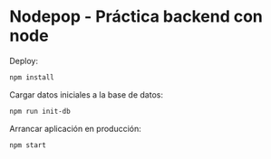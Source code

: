 # Nodepop - Práctica backend con node

Deploy:

```sh
npm install
```

Cargar datos iniciales a la base de datos:

```sh
npm run init-db
```

Arrancar aplicación en producción:

```sh
npm start
```